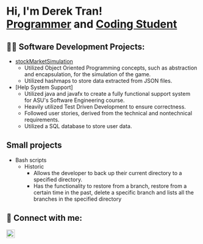 <h1>Hi, I'm Derek Tran! <br/><a href="https://github.com/DerekTheCodingStudent">Programmer</a> and <a href="https://www.linkedin.com/in/derek-tran-58a998201/">Coding Student</a>

<h2>👨‍💻 Software Development Projects:</h2>

- [stockMarketSimulation](https://github.com/DerekTheCodingStudent/stockMarketSimulator)
    - Utilized Object Oriented Programming concepts, such as abstraction and encapsulation, for the simulation of the game.
    - Utilized hashmaps to store data extracted from JSON files.
- [Help System Support]
    - Utilized java and javafx to create a fully functional support system for ASU's Software Engineering course.
    - Heavily utilized Test Driven Development to ensure correctness.
    - Followed user stories, derived from the technical and nontechnical requirements.
    - Utilized a SQL database to store user data.

<h2> Small projects</h2>

- Bash scripts
  - Historic
    - Allows the developer to back up their current directory to a specified directory. 
    - Has the functionality to restore from a branch, restore from a certain time in the past, delete a specific branch and lists all the branches in the specified directory

<h2> 🤳 Connect with me:</h2>

[<img align="left" alt="DerekTran | LinkedIn" width="22px" src="https://cdn.jsdelivr.net/npm/simple-icons@v3/icons/linkedin.svg" />][linkedin]

[linkedin]: https://www.linkedin.com/in/derek-tran-58a998201/
